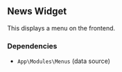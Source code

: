## News Widget

This displays a menu on the frontend.

### Dependencies

* `App\Modules\Menus` (data source)
